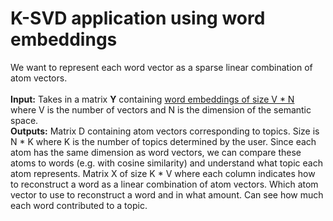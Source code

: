 # K-SVD application using word embeddings 
<p>We want to represent each word vector as a sparse linear combination of atom vectors. <br> <br>
  <b>Input:</b> Takes in a matrix <b>Y</b> containing <u>word embeddings of size V * N </u> <br>
where V is the number of vectors and N is the dimension of the semantic space. <br>
<b>Outputs:</b>
Matrix D containing atom vectors corresponding to topics. Size is N * K where K is the number of topics determined by the user.
Since each atom has the same dimension as word vectors, we can compare these atoms to words (e.g. with cosine similarity) and understand what topic each atom represents. 
Matrix X of size K * V where each column indicates how to reconstruct a word as a linear combination of atom vectors. 
Which atom vector to use to reconstruct a word and in what amount. 
Can see how much each word contributed to a topic. 
</p>
